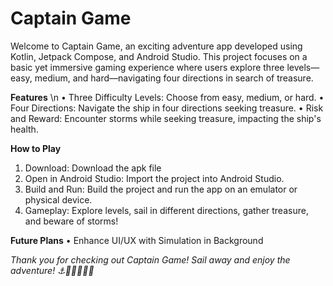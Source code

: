 # **Captain Game**

Welcome to Captain Game, an exciting adventure app developed using Kotlin, Jetpack Compose, and Android Studio. This project focuses on a basic yet immersive gaming experience where users explore three levels—easy, medium, and hard—navigating four directions in search of treasure.

**Features** \n
•	Three Difficulty Levels: Choose from easy, medium, or hard.
•	Four Directions: Navigate the ship in four directions seeking treasure.
•	Risk and Reward: Encounter storms while seeking treasure, impacting the ship's health.

**How to Play**
1.	Download: Download the apk file 
2.	Open in Android Studio: Import the project into Android Studio.
3.	Build and Run: Build the project and run the app on an emulator or physical device.
4.	Gameplay: Explore levels, sail in different directions, gather treasure, and beware of storms!

**Future Plans**
•	Enhance UI/UX with Simulation in Background

*Thank you for checking out Captain Game! Sail away and enjoy the adventure! ⚓️🌟🎯🏴‍☠️🌊*
